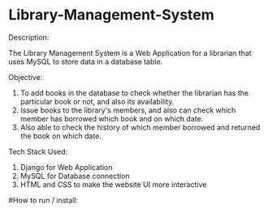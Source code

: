 # Library-Management-System

Description:

The Library Management System is a Web Application for a librarian that uses MySQL to store data in a database table.

Objective:
1. To add books in the database to check whether the librarian has the particular book or not, and also its availability.
2. Issue books to the library's members, and also can check which member has borrowed which book and on which date.
3. Also able to check the history of which member borrowed and returned the book on which date.

Tech Stack Used:
1. Django for Web Application
2. MySQL for Database connection
3. HTML and CSS to make the website UI more interactive

#How to run / install:
